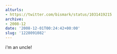 ```yaml
---
alturls:
- https://twitter.com/bismark/status/1031419215
archive:
- 2008-12
date: '2008-12-01T00:24:42+00:00'
slug: '1228091082'
---
```


i'm an uncle!

